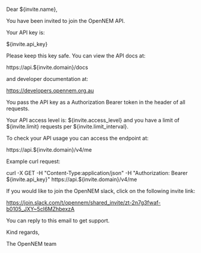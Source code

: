 Dear ${invite.name},

You have been invited to join the OpenNEM API.

Your API key is:

${invite.api_key}

Please keep this key safe. You can view the API docs at:

https://api.${invite.domain}/docs

and developer documentation at:

https://developers.opennem.org.au

You pass the API key as a Authorization Bearer token in the header of all requests.

Your API access level is: ${invite.access_level} and you have a limit of ${invite.limit} requests per ${invite.limit_interval}.

To check your API usage you can access the endpoint at:

https://api.${invite.domain}/v4/me

Example curl request:

curl -X GET -H "Content-Type:application/json" -H "Authorization: Bearer ${invite.api_key}" https://api.${invite.domain}/v4/me

If you would like to join the OpenNEM slack, click on the following invite link:

https://join.slack.com/t/opennem/shared_invite/zt-2n7g3fwaf-b0105_JXY~5cI6MZhbexzA

You can reply to this email to get support.

Kind regards,

The OpenNEM team
